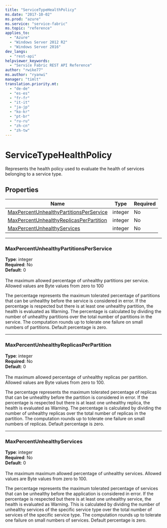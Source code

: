 ```yaml
---
title: "ServiceTypeHealthPolicy"
ms.date: "2017-10-02"
ms.prod: "azure"
ms.service: "service-fabric"
ms.topic: "reference"
applies_to: 
  - "Azure"
  - "Windows Server 2012 R2"
  - "Windows Server 2016"
dev_langs: 
  - "rest-api"
helpviewer_keywords: 
  - "Service Fabric REST API Reference"
author: "rwike77"
ms.author: "ryanwi"
manager: "timlt"
translation.priority.mt: 
  - "de-de"
  - "es-es"
  - "fr-fr"
  - "it-it"
  - "ja-jp"
  - "ko-kr"
  - "pt-br"
  - "ru-ru"
  - "zh-cn"
  - "zh-tw"
---
```

# ServiceTypeHealthPolicy

Represents the health policy used to evaluate the health of services belonging to a service type.


## Properties
| Name | Type | Required |
| --- | --- | --- |
| [MaxPercentUnhealthyPartitionsPerService](#maxpercentunhealthypartitionsperservice) | integer | No |
| [MaxPercentUnhealthyReplicasPerPartition](#maxpercentunhealthyreplicasperpartition) | integer | No |
| [MaxPercentUnhealthyServices](#maxpercentunhealthyservices) | integer | No |

____
### MaxPercentUnhealthyPartitionsPerService
__Type__: integer <br/>
__Required__: No<br/>
__Default__: 0 <br/>
<br/>
The maximum allowed percentage of unhealthy partitions per service. Allowed values are Byte values from zero to 100

The percentage represents the maximum tolerated percentage of partitions that can be unhealthy before the service is considered in error.
If the percentage is respected but there is at least one unhealthy partition, the health is evaluated as Warning.
The percentage is calculated by dividing the number of unhealthy partitions over the total number of partitions in the service.
The computation rounds up to tolerate one failure on small numbers of partitions. Default percentage is zero.


____
### MaxPercentUnhealthyReplicasPerPartition
__Type__: integer <br/>
__Required__: No<br/>
__Default__: 0 <br/>
<br/>
The maximum allowed percentage of unhealthy replicas per partition. Allowed values are Byte values from zero to 100.

The percentage represents the maximum tolerated percentage of replicas that can be unhealthy before the partition is considered in error.
If the percentage is respected but there is at least one unhealthy replica, the health is evaluated as Warning.
The percentage is calculated by dividing the number of unhealthy replicas over the total number of replicas in the partition.
The computation rounds up to tolerate one failure on small numbers of replicas. Default percentage is zero.


____
### MaxPercentUnhealthyServices
__Type__: integer <br/>
__Required__: No<br/>
__Default__: 0 <br/>
<br/>
The maximum maximum allowed percentage of unhealthy services. Allowed values are Byte values from zero to 100.

The percentage represents the maximum tolerated percentage of services that can be unhealthy before the application is considered in error.
If the percentage is respected but there is at least one unhealthy service, the health is evaluated as Warning.
This is calculated by dividing the number of unhealthy services of the specific service type over the total number of services of the specific service type.
The computation rounds up to tolerate one failure on small numbers of services. Default percentage is zero.


